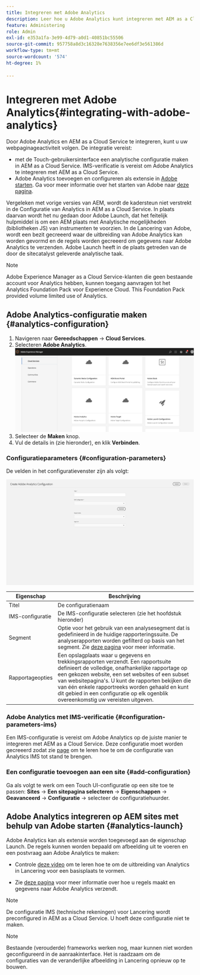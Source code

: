 ```yaml
---
title: Integreren met Adobe Analytics
description: Leer hoe u Adobe Analytics kunt integreren met AEM as a Cloud Service met de Touch-gebruikersinterface en Adobe Launch.
feature: Administering
role: Admin
exl-id: e353a1fa-3e99-4d79-a0d1-40851bc55506
source-git-commit: 957758a8d3c16328e7638356e7ee6df3e561386d
workflow-type: tm+mt
source-wordcount: '574'
ht-degree: 1%

---
```


# Integreren met Adobe Analytics{#integrating-with-adobe-analytics}

Door Adobe Analytics en AEM as a Cloud Service te integreren, kunt u uw webpaginageactiviteit volgen. De integratie vereist:

* met de Touch-gebruikersinterface een analytische configuratie maken in AEM as a Cloud Service. IMS-verificatie is vereist om Adobe Analytics te integreren met AEM as a Cloud Service.
* Adobe Analytics toevoegen en configureren als extensie in [Adobe starten](#analytics-launch). Ga voor meer informatie over het starten van Adobe naar [deze pagina](https://experienceleague.adobe.com/docs/experience-platform/tags/get-started/quick-start.html).

Vergeleken met vorige versies van AEM, wordt de kadersteun niet verstrekt in de Configuratie van Analytics in AEM as a Cloud Service. In plaats daarvan wordt het nu gedaan door Adobe Launch, dat het feitelijk hulpmiddel is om een AEM plaats met Analytische mogelijkheden (bibliotheken JS) van instrumenten te voorzien. In de Lancering van Adobe, wordt een bezit gecreeerd waar de uitbreiding van Adobe Analytics kan worden gevormd en de regels worden gecreeerd om gegevens naar Adobe Analytics te verzenden. Adobe Launch heeft in de plaats getreden van de door de sitecatalyst geleverde analytische taak.

>[!NOTE]
>
>Adobe Experience Manager as a Cloud Service-klanten die geen bestaande account voor Analytics hebben, kunnen toegang aanvragen tot het Analytics Foundation Pack voor Experience Cloud. This Foundation Pack provided volume limited use of Analytics.

## Adobe Analytics-configuratie maken {#analytics-configuration}

1. Navigeren naar **Gereedschappen** → **Cloud Services**.
2. Selecteren **Adobe Analytics**.
   ![Adobe Analytics-venster](assets/analytics_screen2.png "Adobe Analytics-venster")
3. Selecteer de **Maken** knop.
4. Vul de details in (zie hieronder), en klik **Verbinden**.

### Configuratieparameters {#configuration-parameters}

De velden in het configuratievenster zijn als volgt:

![Configuratieparameters](assets/properties_field2.png "Configuratieparameters")

| Eigenschap | Beschrijving |
|---|---|
| Titel | De configuratienaam |
| IMS-configuratie | De IMS-configuratie selecteren (zie het hoofdstuk hieronder) |
| Segment | Optie voor het gebruik van een analysesegment dat is gedefinieerd in de huidige rapporteringssuite. De analyserapporten worden gefilterd op basis van het segment. Zie [deze pagina](https://experienceleague.adobe.com/docs/analytics/components/segmentation/seg-overview.html) voor meer informatie. |
| Rapportageopties | Een opslagplaats waar u gegevens en trekkingsrapporten verzendt. Een rapportsuite definieert de volledige, onafhankelijke rapportage op een gekozen website, een set websites of een subset van websitepagina&#39;s. U kunt de rapporten bekijken die van één enkele rapportreeks worden gehaald en kunt dit gebied in een configuratie op elk ogenblik overeenkomstig uw vereisten uitgeven. |

### Adobe Analytics met IMS-verificatie {#configuration-parameters-ims}

Een IMS-configuratie is vereist om Adobe Analytics op de juiste manier te integreren met AEM as a Cloud Service. Deze configuratie moet worden gecreeerd zodat zie [page](/help/sites-cloud/integrating/integration-adobe-analytics-ims.md) om te leren hoe te om de configuratie van Analytics IMS tot stand te brengen.

### Een configuratie toevoegen aan een site {#add-configuration}

Ga als volgt te werk om een Touch UI-configuratie op een site toe te passen: **Sites** → **Een sitepagina selecteren** → **Eigenschappen** → **Geavanceerd** → **Configuratie** → selecteer de configuratiehuurder.

## Adobe Analytics integreren op AEM sites met behulp van Adobe starten {#analytics-launch}

Adobe Analytics kan als extensie worden toegevoegd aan de eigenschap Launch. De regels kunnen worden bepaald om afbeelding uit te voeren en een postvraag aan Adobe Analytics te maken:

* Controle [deze video](https://experienceleague.adobe.com/docs/analytics-learn/tutorials/implementation/via-adobe-launch/basic-configuration-of-the-analytics-launch-extension.html) om te leren hoe te om de uitbreiding van Analytics in Lancering voor een basisplaats te vormen.

* Zie [deze pagina](https://experienceleague.adobe.com/docs/core-services-learn/implementing-in-websites-with-launch/implement-solutions/analytics.html) voor meer informatie over hoe u regels maakt en gegevens naar Adobe Analytics verzendt.

>[!NOTE]
>
>De configuratie IMS (technische rekeningen) voor Lancering wordt preconfigured in AEM as a Cloud Service. U hoeft deze configuratie niet te maken.

>[!NOTE]
>
>Bestaande (verouderde) frameworks werken nog, maar kunnen niet worden geconfigureerd in de aanraakinterface. Het is raadzaam om de configuraties van de veranderlijke afbeelding in Lancering opnieuw op te bouwen.
